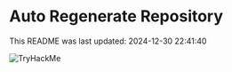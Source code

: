 # Auto Regenerate Repository

This README was last updated: 2024-12-30 22:41:40

 ![TryHackMe](https://tryhackme.com/badge/533634)